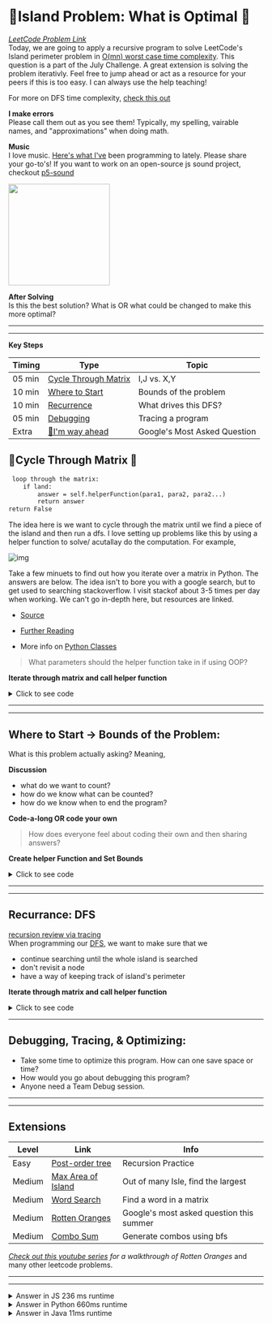 # 🌴Island Problem: What is Optimal 🌴

*[LeetCode Problem Link](https://leetcode.com/problems/island-perimeter/)*<br>
Today, we are going to apply a recursive program to solve LeetCode's Island perimeter problem in [O(mn) worst case time complexity](https://ocw.mit.edu/courses/electrical-engineering-and-computer-science/6-0001-introduction-to-computer-science-and-programming-in-python-fall-2016/lecture-videos/lecture-10-understanding-program-efficiency-part-1/). This question is a part of the July Challenge. A great extension is solving the problem iterativly. Feel free to jump ahead or act as a resource for your peers if this is too easy. I can always use the help teaching!

For more on DFS time complexity, [check this out](https://stackoverflow.com/questions/34816910/complexity-of-a-recursive-dfs)

**I make errors**<br>
Please call them out as you see them! Typically, my spelling, vairable names, and "approximations" when doing math.


**Music**<br>
I love music.
[Here's what I've](https://www.youtube.com/watch?v=-UaZDpF3bS0) been programming to lately. Please share your go-to's! If you want to work on an open-source js sound project, checkout [p5-sound](https://github.com/processing/p5.js-sound)

<img src='https://i.pinimg.com/736x/86/53/20/865320144640b89e1c6baed9d49785f4.jpg' height="200">

**After Solving**<br>
Is this the best solution? What is OR what could be changed to make this more optimal?

---
---

**Key Steps**

| Timing | Type | Topic |
| --- | --- | --- |
| 05 min | [Cycle Through Matrix](#opening) |I,J vs. X,Y  |
| 10 min | [Where to Start](#codealong1)  | Bounds of the problem|
| 10 min | [Recurrence](#dfs)  | What drives this DFS?|
| 05 min | [Debugging](#debugging) |Tracing a program |
| Extra  | [🥱I'm way ahead](#extension) | Google's Most Asked Question |


<a name="opening"></a>
##  🌱Cycle Through Matrix 🌱

```txt
 loop through the matrix:
    if land:
        answer = self.helperFunction(para1, para2, para2...)
        return answer
return False
```

The idea here is we want to cycle through the matrix until we find a piece of the island and then run a dfs. I love setting up problems like this by using a helper function to solve/ acutallay do the computation. For example,


![img](https://img.c4learn.com/2012/04/Multi-Dimensional-Array-in-C-Programming.gif)


Take a few minuets to find out how you iterate over a matrix in Python. The answers are below. The idea isn't to bore you with a google search, but to get used to searching stackoverflow. I visit stackof about 3-5 times per day when working. We can't go in-depth here, but resources are linked.

- [Source](https://stackoverflow.com/questions/16548668/iterating-over-a-2-dimensional-python-list)

- [Further Reading](https://cs.nyu.edu/courses/fall16/CSCI-UA.0101-004/resources/lecture12.pdf)

- More info on [Python Classes](https://www.w3schools.com/python/python_classes.asp)


> What parameters should the helper function take in if using OOP?


**Iterate through matrix and call helper function**

  <details>
    <summary>Click to see code</summary>

```python
def islandPerimeter(self, grid: List[List[int]]) -> int:
    for i in range(len(grid)):
        for j in range(len(grid[0])):
            if grid[i][j] == 1:
                # calling our helper function
                # saving result of function in var p
                p = self.dfs(grid, i, j)
                    return p
    return 0 # if we go through the matrix without finding an island
```
  </details>


---
---

<a name="codealong1"></a>

## Where to Start -> Bounds of the Problem:
What is this problem actually asking? Meaning,

**Discussion**
- what do we want to count?
- how do we know what can be counted?
- how do we know when to end the program?

**Code-a-long OR code your own**<br>
> How does everyone feel about coding their own and then sharing answers?

**Create helper Function and Set Bounds**

  <details>
    <summary>Click to see code</summary>

```python
def dfs(self, grid, i, j):
        # out of bounds add 1
        if i < 0 or i > len(grid)-1 or j < 0 or j > len(grid[0])-1:
            return 1
        # if 0 add 1
        # we are counting 0's not 1's b/c that's the perimeter
        elif grid[i][j] == 0:
            return 1
        # if visited terminate search branch
        elif grid[i][j] == -1:
            return 0
        else:
            # recursive call(s) here
```
  </details>

---
---
<a name="dfs"></a>

## Recurrance: DFS 
[recursion review via tracing](https://www.youtube.com/watch?v=B3U6LExgevE)<br>
When programming our [DFS](https://medium.com/basecs/deep-dive-through-a-graph-dfs-traversal-8177df5d0f13), we want to make sure that we

- continue searching until the whole island is searched
- don't revisit a node
- have a way of keeping track of island's perimeter


**Iterate through matrix and call helper function**

  <details>
    <summary>Click to see code</summary>

```python
def dfs(self, grid, i, j):
        # out of bounds add 1
        if i < 0 or i > len(grid)-1 or j < 0 or j > len(grid[0])-1:
            return 1
        # if 0 add 1
        # we are counting 0's not 1's b/c that's the perimeter
        elif grid[i][j] == 0:
            return 1
        # if visited terminate search branch
        elif grid[i][j] == -1:
            return 0
        else:
            # recursive call(s) here
             # mark location as visited
            grid[i][j] = -1
            down = self.dfs(grid, i+1,j)
            up = self.dfs(grid, i-1, j)
            right = self.dfs(grid, i, j+1)
            left = self.dfs(grid, i, j-1)
            return down + up + right + left
```
  </details>


---
<a name="debugging"></a>

## Debugging, Tracing, & Optimizing:

- Take some time to optimize this program. How can one save space or time?
- How would you go about debugging this program?
- Anyone need a Team Debug session.

---
---
<a name="extension"></a>

## Extensions 
| Level  | Link                                                                    | Info                                     |
|--------|-------------------------------------------------------------------------|------------------------------------------|
| Easy   | [Post-order tree](https://leetcode.com/problems/n-ary-tree-postorder-traversal/)| Recursion Practice               |
| Medium | [Max Area of Island](https://leetcode.com/problems/max-area-of-island/) | Out of many Isle, find the largest       |
| Medium | [Word Search](https://leetcode.com/problems/word-search/)               | Find a word in a matrix                  |
| Medium | [Rotten Oranges](https://leetcode.com/problems/rotting-oranges/)        | Google's most asked question this summer |
| Medium | [Combo Sum](https://leetcode.com/problems/combination-sum/)             | Generate combos using bfs                |


*[Check out this youtube series](https://www.youtube.com/watch?v=TzoDDOj60zE) for a walkthrough of Rotten Oranges* and many other leetcode problems.

---
---

<details>
    <summary>Answer in JS 236 ms runtime</summary>

```js
/**
 * @param {number[][]} grid
 * @return {number}
 */
var islandPerimeter = function(grid) {
    for(i = 0; i < grid.length; i++){
        for(j = 0; j < grid[i].length; j++){
            if (grid[i][j] == 1){
                p = dfs(grid, i, j);
                return p;
            }
        }
    }
    return 0;
};

var dfs = function (grid, i, j){
    if (0 > i || i >= grid.length || 0 > j || j >= grid[0].length){
        return 1;
    }
    if (grid[i][j]==0){
        return 1;
    }
    
    if (grid[i][j] == 1){
        grid[i][j] = -1;
        return dfs(grid, i+1, j) + dfs(grid, i-1, j) + dfs(grid, i, j+1) + dfs(grid, i, j-1);
    }
    return 0;
}
```
  </details>

<details>
    <summary>Answer in Python 660ms runtime</summary>

```python3
class Solution:
    def islandPerimeter(self, grid: List[List[int]]) -> int:
        for x in range(len(grid)):
            for y in range(len(grid[0])):
                if grid[x][y] == 1:
                    p = self.dfs(grid, x, y, 0)
                    return p
        return 0
    
    
    def dfs(self, grid, x, y, p):
        # out of bounds add 1
        if x < 0 or x > len(grid)-1 or y < 0 or y > len(grid[0])-1:
            return 1
        # if o add 1
        elif grid[x][y] == 0:
            return 1
        elif grid[x][y] == -1:
            return 0
        else:
            grid[x][y] = -1
            return  self.dfs(grid, x+1, y, 1) + self.dfs(grid, x-1, y, 1) + self.dfs(grid, x, y+1, 1) + self.dfs(grid, x, y-1, 1)
```
  </details>
  
<details>
    <summary>Answer in Java 11ms runtime </summary>

```java
class Solution {
    public int islandPerimeter(int[][] grid) {
        int count = 0;
        for(int i=0; i < grid.length; i++){
            for(int j=0; j < grid[i].length; j++){
                if(grid[i][j] == 1){
                    count = dfs(grid, i, j);
                    return count;
                }
            }
        }
        return count;
    }
    
    public int dfs(int[][] grid, int i, int j){
        // out of bounds return 1
        if (0 > i || i >= grid.length || 0 > j || j >= grid[0].length){
            return 1;
        }
        if (grid[i][j] == 0){
            return 1;
        }
        if (grid[i][j] == 1){
            grid[i][j] = -1;
            int d = dfs(grid, i+1, j);
            int u = dfs(grid, i-1, j);
            int l = dfs(grid, i, j-1);
            int r = dfs(grid, i, j+1);
            return d+u+l+r;
        }
        return 0;
    }
}
```
  </details>
